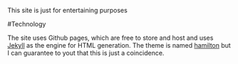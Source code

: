 This site is just for entertaining purposes

#Technology

The site uses Github pages, which are free to store and host and uses [Jekyll](https://jekyllrb.com/) as the engine for HTML generation. The theme is named [hamilton](https://github.com/zivong/jekyll-theme-hamilton) but I can guarantee to yout that this is just a coincidence.
